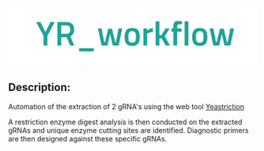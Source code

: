 <div>
  <img src="YR_workflow.PNG">
</div>

## Description:
Automation of the extraction of 2 gRNA's using the web tool [Yeastriction](http://yeastriction.tnw.tudelft.nl/)

A restriction enzyme digest analysis is then conducted on the extracted gRNAs and unique enzyme cutting sites are identified.
Diagnostic primers are then designed against these specific gRNAs.


